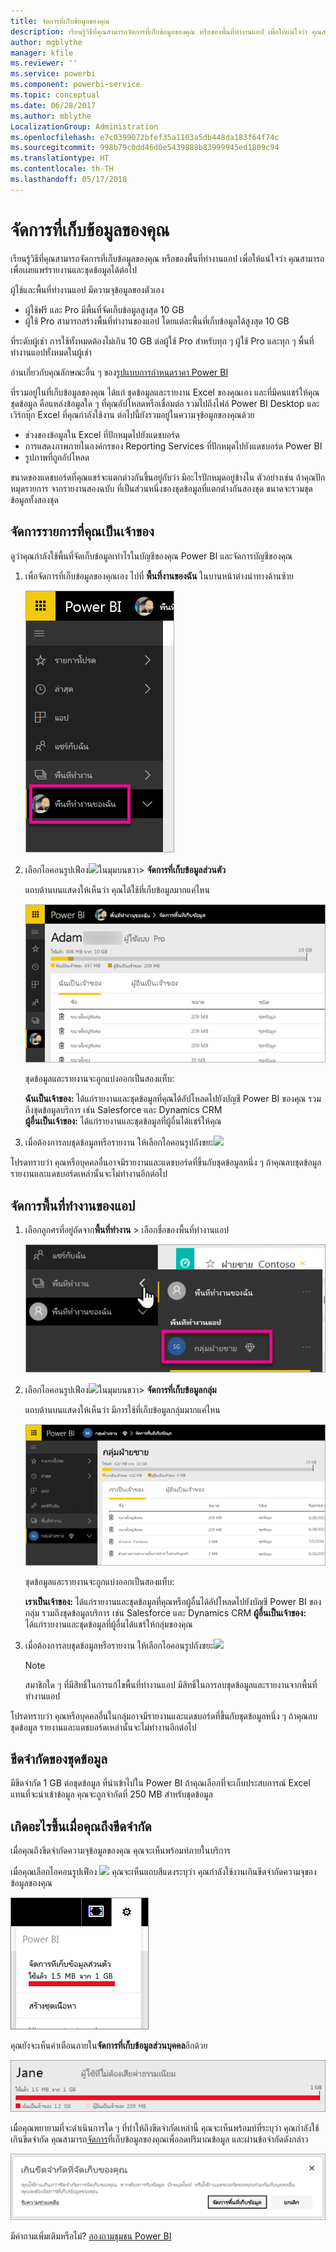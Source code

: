 ```yaml
---
title: จัดการที่เก็บข้อมูลของคุณ
description: เรียนรู้วิธีที่คุณสามารถจัดการที่เก็บข้อมูลของคุณ หรือของพื้นที่ทำงานแอป เพื่อให้แน่ใจว่า คุณสามารถเพื่อเผยแพร่รายงานและชุดข้อมูลได้ต่อไป
author: mgblythe
manager: kfile
ms.reviewer: ''
ms.service: powerbi
ms.component: powerbi-service
ms.topic: conceptual
ms.date: 06/28/2017
ms.author: mblythe
LocalizationGroup: Administration
ms.openlocfilehash: e7c0399072bfef35a1103a5db448da183f64f74c
ms.sourcegitcommit: 998b79c0dd46d0e5439888b83999945ed1809c94
ms.translationtype: HT
ms.contentlocale: th-TH
ms.lasthandoff: 05/17/2018
---
```

# <a name="manage-your-data-storage"></a>จัดการที่เก็บข้อมูลของคุณ
เรียนรู้วิธีที่คุณสามารถจัดการที่เก็บข้อมูลของคุณ หรือของพื้นที่ทำงานแอป เพื่อให้แน่ใจว่า คุณสามารถเพื่อเผยแพร่รายงานและชุดข้อมูลได้ต่อไป

ผู้ใช้และพื้นที่ทำงานแอป มีความจุข้อมูลของตัวเอง

* ผู้ใช้ฟรี และ Pro มีพื้นที่จัดเก็บข้อมูลสูงสุด 10 GB
* ผู้ใช้ Pro สามารถสร้างพื้นที่ทำงานของแอป โดยแต่ละพื้นที่เก็บข้อมูลได้สูงสุด 10 GB

ที่ระดับผู้เช่า การใช้ทั้งหมดต้องไม่เกิน 10 GB ต่อผู้ใช้ Pro สำหรับทุก ๆ ผู้ใช้ Pro และทุก ๆ พื้นที่ทำงานแอปทั้งหมดในผู้เช่า

อ่านเกี่ยวกับคุณลักษณะอื่น ๆ ของ[รูปแบบการกำหนดราคา Power BI](https://powerbi.microsoft.com/pricing)

ที่รวมอยู่ในที่เก็บข้อมูลของคุณ ได้แก่ ชุดข้อมูลและรายงาน Excel ของคุณเอง และที่มีคนแชร์ให้คุณ ชุดข้อมูล คือแหล่งข้อมูลใด ๆ ที่คุณอัปโหลดหรือเชื่อมต่อ รวมไปถึงไฟล์ Power BI Desktop และเวิร์กบุ๊ก Excel ที่คุณกำลังใช้งาน ต่อไปนี้ยังรวมอยู่ในความจุข้อมูลของคุณด้วย

* ช่วงของข้อมูลใน Excel ที่ปักหมุดไปยังแดชบอร์ด
* การแสดงภาพภายในองค์กรของ Reporting Services ที่ปักหมุดไปยังแดชบอร์ด Power BI
* รูปภาพที่ถูกอัปโหลด

ขนาดของแดชบอร์ดที่คุณแชร์จะแตกต่างกันขึ้นอยู่กับว่า มีอะไรปักหมุดอยู่ข้างใน ตัวอย่างเช่น ถ้าคุณปักหมุดรายการ จากรายงานสองฉบับ ที่เป็นส่วนหนึ่งของชุดข้อมูลที่แตกต่างกันสองชุด ขนาดจะรวมชุดข้อมูลทั้งสองชุด

<a name="manage"/>

## <a name="manage-items-owned-by-you"></a>จัดการรายการที่คุณเป็นเจ้าของ
ดูว่าคุณกำลังใช้พื้นที่จัดเก็บข้อมูลเท่าไรในบัญชีของคุณ Power BI และจัดการบัญชีของคุณ

1. เพื่อจัดการที่เก็บข้อมูลของคุณเอง ไปที่ **พื้นที่งานของฉัน** ในบานหน้าต่างนำทางด้านซ้าย
   
    ![](media/service-admin-manage-your-data-storage-in-power-bi/pbi_myworkspace.png)
2. เลือกไอคอนรูปเฟือง![](media/service-admin-manage-your-data-storage-in-power-bi/pbi_gearicon.png)ในมุมบนขวา\> **จัดการที่เก็บข้อมูลส่วนตัว**
   
    แถบด้านบนแสดงให้เห็นว่า คุณได้ใช้ที่เก็บข้อมูลมากแค่ไหน
   
    ![](media/service-admin-manage-your-data-storage-in-power-bi/pbi_persnlstorage.png)
   
    ชุดข้อมูลและรายงานจะถูกแบ่งออกเป็นสองแท็บ:
   
    **ฉันเป็นเจ้าของ:** ได้แก่รายงานและชุดข้อมูลที่คุณได้อัปโหลดไปยังบัญชี Power BI ของคุณ รวมถึงชุดข้อมูลบริการ เช่น Salesforce และ Dynamics CRM  
    **ผู้อื่นเป็นเจ้าของ:** ได้แก่รายงานและชุดข้อมูลที่ผู้อื่นได้แชร์ให้คุณ
3. เมื่อต้องการลบชุดข้อมูลหรือรายงาน ให้เลือกไอคอนรูปถังขยะ![](media/service-admin-manage-your-data-storage-in-power-bi/pbi_deleteicon.png)

โปรดทราบว่า คุณหรือบุคคลอื่นอาจมีรายงานและแดชบอร์ดที่ขึ้นกับชุดข้อมูลหนึ่ง ๆ ถ้าคุณลบชุดข้อมูล รายงานและแดชบอร์ดเหล่านั้นจะไม่ทำงานอีกต่อไป

## <a name="manage-your-app-workspace"></a>จัดการพื้นที่ทำงานของแอป
1. เลือกลูกศรที่อยู่ถัดจาก**พื้นที่ทำงาน** \> เลือกชื่อของพื้นที่ทำงานแอป
   
    ![](media/service-admin-manage-your-data-storage-in-power-bi/pbi_groupworkspaces.png)
2. เลือกไอคอนรูปเฟือง![](media/service-admin-manage-your-data-storage-in-power-bi/pbi_gearicon.png)ในมุมบนขวา\> **จัดการที่เก็บข้อมูลกลุ่ม**
   
    แถบด้านบนแสดงให้เห็นว่า มีการใช้ที่เก็บข้อมูลกลุ่มมากแค่ไหน
   
    ![](media/service-admin-manage-your-data-storage-in-power-bi/pbi_groupstorage.png)
   
    ชุดข้อมูลและรายงานจะถูกแบ่งออกเป็นสองแท็บ:
   
    **เราเป็นเจ้าของ:** ได้แก่รายงานและชุดข้อมูลที่คุณหรือผู้อื่นได้อัปโหลดไปยังบัญชี Power BI ของกลุ่ม รวมถึงชุดข้อมูลบริการ เช่น Salesforce และ Dynamics CRM
    **ผู้อื่นเป็นเจ้าของ:** ได้แก่รายงานและชุดข้อมูลที่ผู้อื่นได้แชร์ให้กลุ่มของคุณ
3. เมื่อต้องการลบชุดข้อมูลหรือรายงาน ให้เลือกไอคอนรูปถังขยะ![](media/service-admin-manage-your-data-storage-in-power-bi/pbi_deleteicon.png)
   
   > [!NOTE]
   > สมาชิกใด ๆ ที่มีสิทธิ์ในการแก้ไขพื้นที่ทำงานแอป มีสิทธิ์ในการลบชุดข้อมูลและรายงานจากพื้นที่ทำงานแอป
   > 
   > 

โปรดทราบว่า คุณหรือบุคคลอื่นในกลุ่มอาจมีรายงานและแดชบอร์ดที่ขึ้นกับชุดข้อมูลหนึ่ง ๆ ถ้าคุณลบชุดข้อมูล รายงานและแดชบอร์ดเหล่านั้นจะไม่ทำงานอีกต่อไป

## <a name="dataset-limits"></a>ขีดจำกัดของชุดข้อมูล
มีขีดจำกัด 1 GB ต่อชุดข้อมูล ที่นำเข้าไปใน Power BI ถ้าคุณเลือกที่จะเก็บประสบการณ์ Excel แทนที่จะนำเข้าข้อมูล คุณจะถูกจำกัดที่ 250 MB สำหรับชุดข้อมูล

## <a name="what-happens-when-you-hit-a-limit"></a>เกิดอะไรขึ้นเมื่อคุณถึงขีดจำกัด
เมื่อคุณถึงขีดจำกัดความจุข้อมูลของคุณ คุณจะเห็นพร้อมท์ภายในบริการ 

เมื่อคุณเลือกไอคอนรูปเฟือง ![](media/service-admin-manage-your-data-storage-in-power-bi/pbi_gearicon.png) คุณจะเห็นแถบสีแดงระบุว่า คุณกำลังใช้งานเกินขีดจำกัดความจุของข้อมูลของคุณ

![](media/service-admin-manage-your-data-storage-in-power-bi/manage-storage-limit.png)

คุณยังจะเห็นคำเตือนภายใน**จัดการที่เก็บข้อมูลส่วนบุคคล**อีกด้วย

 ![](media/service-admin-manage-your-data-storage-in-power-bi/manage-storage-limit2.png)

 เมื่อคุณพยายามที่จะดำเนินการใด ๆ ที่ทำให้ถึงขีดจำกัดเหล่านี้ คุณจะเห็นพร้อมท์ที่ระบุว่า คุณกำลังใช้เกินขีดจำกัด คุณสามารถ[จัดการ](#manage)ที่เก็บข้อมูลของคุณเพื่อลดปริมาณข้อมูล และผ่านข้อจำกัดดังกล่าว

 ![](media/service-admin-manage-your-data-storage-in-power-bi/powerbi-pro-over-limit.png)

 มีคำถามเพิ่มเติมหรือไม่? [ลองถามชุมชน Power BI](http://community.powerbi.com/)

